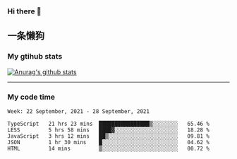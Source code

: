 ### Hi there 👋

## 一条懒狗
<!--
**kiss-me-quickly/kiss-me-quickly** is a ✨ _special_ ✨ repository because its `README.md` (this file) appears on your GitHub profile.

Here are some ideas to get you started:

- 🔭 I’m currently working on ...
- 🌱 I’m currently learning ...
- 👯 I’m looking to collaborate on ...
- 🤔 I’m looking for help with ...
- 💬 Ask me about ...
- 📫 How to reach me: ...
- 😄 Pronouns: ...
- ⚡ Fun fact: ...
-->


### My gtihub stats

[![Anurag's github stats](https://github-readme-stats.vercel.app/api?username=kiss-me-quickly)](https://github.com/anuraghazra/github-readme-stats)

***

### My code time

<!--START_SECTION:waka-->
```text
Week: 22 September, 2021 - 28 September, 2021

TypeScript   21 hrs 23 mins  ████████████████▒░░░░░░░░   65.46 % 
LESS         5 hrs 58 mins   ████▓░░░░░░░░░░░░░░░░░░░░   18.28 % 
JavaScript   3 hrs 12 mins   ██▒░░░░░░░░░░░░░░░░░░░░░░   09.81 % 
JSON         1 hr 30 mins    █░░░░░░░░░░░░░░░░░░░░░░░░   04.62 % 
HTML         14 mins         ▒░░░░░░░░░░░░░░░░░░░░░░░░   00.72 % 
```
<!--END_SECTION:waka-->
